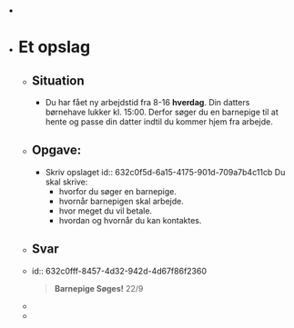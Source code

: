 -
- # Et opslag
	- ## Situation
		- Du har fået ny arbejdstid fra 8-16 **hverdag**.
		  Din datters børnehave lukker kl. 15:00. 
		  Derfor søger du en barnepige til at hente og passe din datter indtil du kommer hjem fra arbejde.
	- ## Opgave:
		- Skriv opslaget
		  id:: 632c0f5d-6a15-4175-901d-709a7b4c11cb
		  Du skal skrive:
		  * hvorfor du søger en barnepige. 
		  * hvornår barnepigen skal arbejde. 
		  * hvor meget du vil betale. 
		  * hvordan og hvornår du kan kontaktes.
	- ## Svar
	- id:: 632c0fff-8457-4d32-942d-4d67f86f2360
	  > **Barnepige Søges!**
	  > 22/9
	-
	-